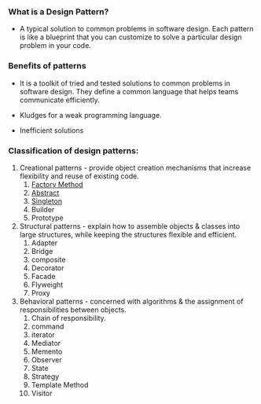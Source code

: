 ### What is a Design Pattern?
  - A typical solution to common problems in software design. Each pattern is like a blueprint that you can customize to
    solve a particular design problem in your code.
    
### Benefits of patterns
  - It is a toolkit of tried and tested solutions to common problems in software design. They define a common language that helps
    teams communicate efficiently.

  - Kludges for a weak programming language.
  - Inefficient solutions

### Classification of design patterns:

1. Creational patterns - provide object creation mechanisms that increase flexibility and reuse of existing code.
    1. [Factory Method](./Factory)
    2. [Abstract](./Abstract)
    3. [Singleton](./Singleton)
    4. Builder
    5. Prototype
2. Structural patterns - explain how to assemble objects & classes into large structures, while keeping the
    structures flexible and efficient.
    1. Adapter
    2. Bridge
    3. composite
    4. Decorator
    5. Facade
    6. Flyweight
    7. Proxy
3. Behavioral patterns - concerned with algorithms & the assignment of responsibilities between objects.
    1. Chain of responsibility.
    2. command
    3. iterator
    4. Mediator
    5. Memento
    6. Observer
    7. State
    8. Strategy
    9. Template Method
    10. Visitor
